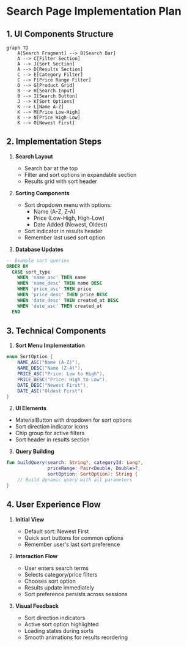 # Search Page Implementation Plan

## 1. UI Components Structure

```mermaid
graph TD
    A[Search Fragment] --> B[Search Bar]
    A --> C[Filter Section]
    A --> J[Sort Section]
    A --> D[Results Section]
    C --> E[Category Filter]
    C --> F[Price Range Filter]
    D --> G[Product Grid]
    B --> H[Search Input]
    B --> I[Search Button]
    J --> K[Sort Options]
    K --> L[Name A-Z]
    K --> M[Price Low-High]
    K --> N[Price High-Low]
    K --> O[Newest First]
```

## 2. Implementation Steps

1. **Search Layout**
   - Search bar at the top
   - Filter and sort options in expandable section
   - Results grid with sort header

2. **Sorting Components**
   - Sort dropdown menu with options:
     * Name (A-Z, Z-A)
     * Price (Low-High, High-Low)
     * Date Added (Newest, Oldest)
   - Sort indicator in results header
   - Remember last used sort option

3. **Database Updates**
```sql
-- Example sort queries
ORDER BY 
  CASE sort_type
    WHEN 'name_asc' THEN name
    WHEN 'name_desc' THEN name DESC
    WHEN 'price_asc' THEN price
    WHEN 'price_desc' THEN price DESC
    WHEN 'date_desc' THEN created_at DESC
    WHEN 'date_asc' THEN created_at
  END
```

## 3. Technical Components

1. **Sort Menu Implementation**
```java
enum SortOption {
    NAME_ASC("Name (A-Z)"),
    NAME_DESC("Name (Z-A)"),
    PRICE_ASC("Price: Low to High"),
    PRICE_DESC("Price: High to Low"),
    DATE_DESC("Newest First"),
    DATE_ASC("Oldest First")
}
```

2. **UI Elements**
- MaterialButton with dropdown for sort options
- Sort direction indicator icons
- Chip group for active filters
- Sort header in results section

3. **Query Building**
```kotlin
fun buildQuery(search: String?, categoryId: Long?, 
               priceRange: Pair<Double, Double>?,
               sortOption: SortOption): String {
    // Build dynamic query with all parameters
}
```

## 4. User Experience Flow

1. **Initial View**
   - Default sort: Newest First
   - Quick sort buttons for common options
   - Remember user's last sort preference

2. **Interaction Flow**
   - User enters search terms
   - Selects category/price filters
   - Chooses sort option
   - Results update immediately
   - Sort preference persists across sessions

3. **Visual Feedback**
   - Sort direction indicators
   - Active sort option highlighted
   - Loading states during sorts
   - Smooth animations for results reordering